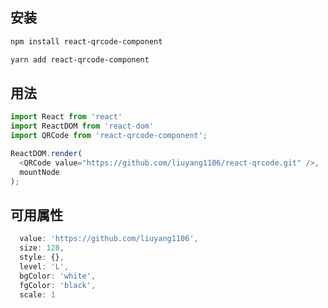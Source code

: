 ## 安装

```bash
npm install react-qrcode-component
```

```bash
yarn add react-qrcode-component
```

## 用法
```javascript
import React from 'react'
import ReactDOM from 'react-dom'
import QRCode from 'react-qrcode-component';

ReactDOM.render(
  <QRCode value="https://github.com/liuyang1106/react-qrcode.git" />,
  mountNode
);
```

## 可用属性
```javascript
  value: 'https://github.com/liuyang1106',
  size: 128,
  style: {},
  level: 'L',
  bgColor: 'white',
  fgColor: 'black',
  scale: 1
```
